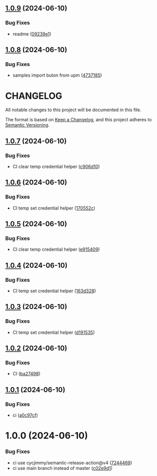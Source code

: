 ## [1.0.9](https://github.com/prossel/Unity-UDP-RS485-Relays/compare/v1.0.8...v1.0.9) (2024-06-10)


### Bug Fixes

* readme ([09239e1](https://github.com/prossel/Unity-UDP-RS485-Relays/commit/09239e16042c842e0d05e4dca5ad6899ecd6d5e5))

## [1.0.8](https://github.com/prossel/Unity-UDP-RS485-Relays/compare/v1.0.7...v1.0.8) (2024-06-10)


### Bug Fixes

* samples import buton from upm ([4737185](https://github.com/prossel/Unity-UDP-RS485-Relays/commit/4737185b66a274366d1488b53486cc7588cb617e))

# CHANGELOG

All notable changes to this project will be documented in this file.

The format is based on [Keep a Changelog](https://keepachangelog.com/en/1.1.0/),
and this project adheres to [Semantic Versioning](https://semver.org/spec/v2.0.0.html).

## [1.0.7](https://github.com/prossel/Unity-UDP-RS485-Relays/compare/v1.0.6...v1.0.7) (2024-06-10)


### Bug Fixes

* CI clear temp credential helper ([c906d10](https://github.com/prossel/Unity-UDP-RS485-Relays/commit/c906d1033ef66c927b7894d19a1d7c41832c7fa1))

## [1.0.6](https://github.com/prossel/Unity-UDP-RS485-Relays/compare/v1.0.5...v1.0.6) (2024-06-10)


### Bug Fixes

* CI temp set credential helper ([170552c](https://github.com/prossel/Unity-UDP-RS485-Relays/commit/170552c3ddcd17d6c204f4def65c5e89fc3e2e6d))

## [1.0.5](https://github.com/prossel/Unity-UDP-RS485-Relays/compare/v1.0.4...v1.0.5) (2024-06-10)


### Bug Fixes

* CI clear temp credential helper ([e915409](https://github.com/prossel/Unity-UDP-RS485-Relays/commit/e9154099996e7d01ddf113a62c01e8d69aad4675))

## [1.0.4](https://github.com/prossel/Unity-UDP-RS485-Relays/compare/v1.0.3...v1.0.4) (2024-06-10)


### Bug Fixes

* CI temp set credential helper ([163d328](https://github.com/prossel/Unity-UDP-RS485-Relays/commit/163d328e3c9ff63a40ce581eab07d314438fdc01))

## [1.0.3](https://github.com/prossel/Unity-UDP-RS485-Relays/compare/v1.0.2...v1.0.3) (2024-06-10)


### Bug Fixes

* CI temp set credential helper ([d191535](https://github.com/prossel/Unity-UDP-RS485-Relays/commit/d191535c64e505474541e1ec0d3aee89ea5aa625))

## [1.0.2](https://github.com/prossel/Unity-UDP-RS485-Relays/compare/v1.0.1...v1.0.2) (2024-06-10)


### Bug Fixes

* CI ([ba27498](https://github.com/prossel/Unity-UDP-RS485-Relays/commit/ba27498fce434ae96512108dd8825394cd78c389))

## [1.0.1](https://github.com/prossel/Unity-UDP-RS485-Relays/compare/v1.0.0...v1.0.1) (2024-06-10)


### Bug Fixes

* ci ([a0c97cf](https://github.com/prossel/Unity-UDP-RS485-Relays/commit/a0c97cf7d7167273560d142b9349561517f83742))

# 1.0.0 (2024-06-10)


### Bug Fixes

* ci use cycjimmy/semantic-release-action@v4 ([7244469](https://github.com/prossel/Unity-UDP-RS485-Relays/commit/724446900f079a590f937af1d436632a6f4eaf7a))
* ci use main branch instead of master ([c02e9d1](https://github.com/prossel/Unity-UDP-RS485-Relays/commit/c02e9d110de2e898fb3ddea5ca6a0382e6473574))
